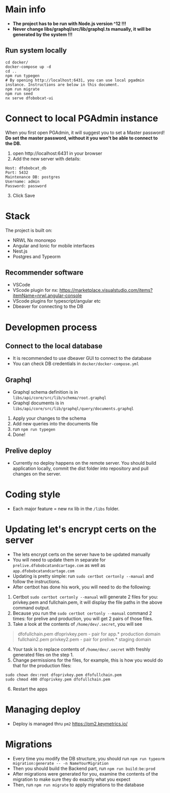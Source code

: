 # Main info

- **The project has to be run with Node.js version ^12 !!!**
- **Never change libs/graphql/src/lib/graphql.ts manually, it will be generated by the system !!!**

## Run system locally
```
cd docker/
docker-compose up -d
cd ..
npm run typegen
# By opening http://localhost:6431, you can use local pgadmin instance. Instructions are below in this document.
npm run migrate
npm run seed
nx serve dfobobcat-ui
```

# Connect to local PGAdmin instance
When you first open PGAdmin, it will suggest you to set a Master password!
**Do set the master password, without it you won't be able to connect to the DB.**

1. open http://localhost:6431 in your browser
2. Add the new server with details:
```
Host: dfobobcat_db
Port: 5432
Maintenance DB: postgres
Username: admin
Password: password
```
3. Click Save 

# Stack
The project is built on:
- NRWL Nx monorepo
- Angular and Ionic for mobile interfaces
- Nest.js
- Postgres and Typeorm

## Recommender software
- VSCode
- VScode plugin for nx: https://marketplace.visualstudio.com/items?itemName=nrwl.angular-console
- VScode plugins for typescript/angular etc
- Dbeaver for connecting to the DB

# Developmen process

## Connect to the local database
- It is recommended to use dbeaver GUI to connect to the database
- You can check DB credentials in `docker/docker-compose.yml`

## Graphql

- Graphql schema definition is in `libs/api/core/src/lib/schema/root.graphql`
- Graphql documents is in `libs/api/core/src/lib/graphql/query/documents.graphql`

1. Apply your changes to the schema
2. Add new queries into the documents file
3. run `npm run typegen`
4. Done!


## Prelive deploy

- Currently no deploy happens on the remote server. You should build application locally, commit the dist folder into repository and pull changes on the server.

# Coding style

- Each major feature = new nx lib in the `/libs` folder.

# Updating let's encrypt certs on the server

- The lets encrypt certs on the server have to be updated manually
- You will need to update them in separate for `prelive.dfobobcatandcartage.com` as well as `app.dfobobcatandcartage.com`
- Updating is pretty simple: run `sudo certbot certonly --manual` and follow the instructions.
- After certbot has done his work, you will need to do the following: 

1. Certbot `sudo certbot certonly --manual` will generate 2 files for you: privkey.pem and fullchain.pem, it will display the file paths in the above command output.
2. Because you run the `sudo certbot certonly --manual` command 2 times: for prelive and production, you will get 2 pairs of those files.
3. Take a look at the contents of `/home/dev/.secret`, you will see
> dfofullchain.pem  dfoprivkey.pem  - pair for app.* production domain
> fullchain2.pem  privkey2.pem - pair for prelive.* staging domain
4. Your task is to replace contents of `/home/dev/.secret` with freshly generated files on the step 1.
5. Change permissions for the files, for example, this is how you would do that for the production files:
```
sudo chown dev:root dfoprivkey.pem dfofullchain.pem
sudo chmod 400 dfoprivkey.pem dfofullchain.pem
```
6. Restart the apps
   
# Managing deploy
- Deploy is managed thru `pm2` https://pm2.keymetrics.io/

# Migrations
- Every time you modify the DB structure, you should run `npm run typeorm migration:generate -- -n NameYourMigration`
- Then you should build the Backend part, run `npm run build:be:prod`
- After migrations were generated for you, examine the contents of the migration to make sure they do exactly what you expect
- Then, run `npm run migrate` to apply migrations to the database

